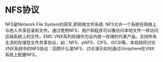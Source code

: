 # NFS协议

NFS是Network File System的简写,即网络文件系统. NFS允许一个系统在网络上与他人共享目录和文件。通过使用NFS，用户和程序可以像访问本地文件一样访问远端系统上的文件。EMC VNX系列存储作为业内统一存储的代表产品，支持所有主流的存储及文件共享协议，如：NFS、pNFS、CIFS、iSCSI等。本视频将讨论VNX系统中的NFS协议：回顾什么是NFS、讨论演示如何通过Unisphere在VNX系统上配置NFS。